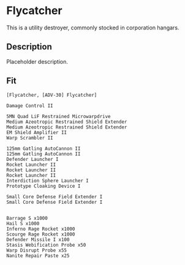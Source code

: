 # Flycatcher

This is a utility destroyer, commonly stocked in corporation hangars. 

## Description

Placeholder description.

## Fit
```
[Flycatcher, [ADV-30] Flycatcher]

Damage Control II

5MN Quad LiF Restrained Microwarpdrive
Medium Azeotropic Restrained Shield Extender
Medium Azeotropic Restrained Shield Extender
EM Shield Amplifier II
Warp Scrambler II

125mm Gatling AutoCannon II
125mm Gatling AutoCannon II
Defender Launcher I
Rocket Launcher II
Rocket Launcher II
Rocket Launcher II
Interdiction Sphere Launcher I
Prototype Cloaking Device I

Small Core Defense Field Extender I
Small Core Defense Field Extender I


Barrage S x1000
Hail S x1000
Inferno Rage Rocket x1000
Scourge Rage Rocket x1000
Defender Missile I x100
Stasis Webification Probe x50
Warp Disrupt Probe x55
Nanite Repair Paste x25
```
